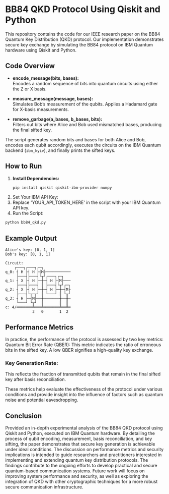 # BB84 QKD Protocol Using Qiskit and Python

This repository contains the code for our IEEE research paper on the BB84 Quantum Key Distribution (QKD) protocol. Our implementation demonstrates secure key exchange by simulating the BB84 protocol on IBM Quantum hardware using Qiskit and Python.

## Code Overview

- **encode_message(bits, bases):**  
  Encodes a random sequence of bits into quantum circuits using either the Z or X basis.

- **measure_message(message, bases):**  
  Simulates Bob’s measurement of the qubits. Applies a Hadamard gate for X-basis measurements.

- **remove_garbage(a_bases, b_bases, bits):**  
  Filters out bits where Alice and Bob used mismatched bases, producing the final sifted key.

The script generates random bits and bases for both Alice and Bob, encodes each qubit accordingly, executes the circuits on the IBM Quantum backend (`ibm_kyiv`), and finally prints the sifted keys.

## How to Run

1. **Install Dependencies:**
   ```bash
   pip install qiskit qiskit-ibm-provider numpy
   ```
2. Set Your IBM API Key:
3. Replace 'YOUR_API_TOKEN_HERE' in the script with your IBM Quantum API key.
4. Run the Script:
```bash
python bb84_qkd.py
```

## Example Output
```pgsql
Alice's key: [0, 1, 1]
Bob's key: [0, 1, 1]

Circuit: 
    ┌───┐┌───┐┌─┐           
q_0: ┤ H ├┤ H ├┤M├───────────
     ├───┤├───┤└╥┘┌───┐┌─┐   
q_1: ┤ X ├┤ H ├─╫─┤ H ├┤M├───
     ├───┤├───┤ ║ ├───┤└╥┘┌─┐
q_2: ┤ X ├┤ H ├─╫─┤ H ├─╫─┤M├
     ├───┤└┬─┬┘ ║ └───┘ ║ └╥┘
q_3: ┤ H ├─┤M├──╫───────╫──╫─
     └───┘ └╥┘  ║       ║  ║ 
c: 4/═══════╩═══╩═══════╩══╩═
            3   0       1  2

```

## Performance Metrics
In practice, the performance of the protocol is assessed by two key metrics:
Quantum Bit Error Rate (QBER):
This metric indicates the ratio of erroneous bits in the sifted key. A low QBER signifies a high-quality key exchange.

### Key Generation Rate:
This reflects the fraction of transmitted qubits that remain in the final sifted key after basis reconciliation.

These metrics help evaluate the effectiveness of the protocol under various conditions and provide insight into the influence of factors such as quantum noise and potential eavesdropping.

## Conclusion
Provided an in-depth experimental analysis of the BB84 QKD protocol using Qiskit and Python, executed on IBM Quantum hardware. By detailing the process of qubit encoding, measurement, basis reconciliation, and key sifting, the paper demonstrates that secure key generation is achievable under ideal conditions. The discussion on performance metrics and security implications is intended to guide researchers and practitioners interested in implementing and extending quantum key distribution protocols.
The findings contribute to the ongoing efforts to develop practical and secure quantum-based communication systems. Future work will focus on improving system performance and security, as well as exploring the integration of QKD with other cryptographic techniques for a more robust secure communication infrastructure.

